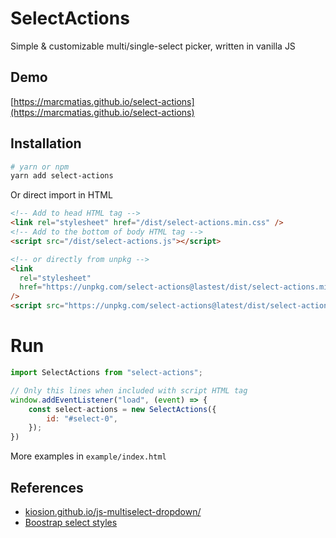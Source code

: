 # SelectActions

Simple & customizable multi/single-select picker, written in vanilla JS

## Demo

[https://marcmatias.github.io/select-actions](https://marcmatias.github.io/select-actions)

## Installation

```bash
# yarn or npm
yarn add select-actions
```

Or direct import in HTML

```html
<!-- Add to head HTML tag -->
<link rel="stylesheet" href="/dist/select-actions.min.css" />
<!-- Add to the bottom of body HTML tag -->
<script src="/dist/select-actions.js"></script>

<!-- or directly from unpkg -->
<link
  rel="stylesheet"
  href="https://unpkg.com/select-actions@lastest/dist/select-actions.min.css"
/>
<script src="https://unpkg.com/select-actions@latest/dist/select-actions.min.js"></script>

```

# Run

```js
import SelectActions from "select-actions";

// Only this lines when included with script HTML tag
window.addEventListener("load", (event) => {
    const select-actions = new SelectActions({
        id: "#select-0",
    });
})
```

More examples in `example/index.html`

## References

- [kiosion.github.io/js-multiselect-dropdown/](https://github.com/kiosion/js-multiselect-dropdown)
- [Boostrap select styles](https://getbootstrap.com/docs/5.0/forms/select/)
